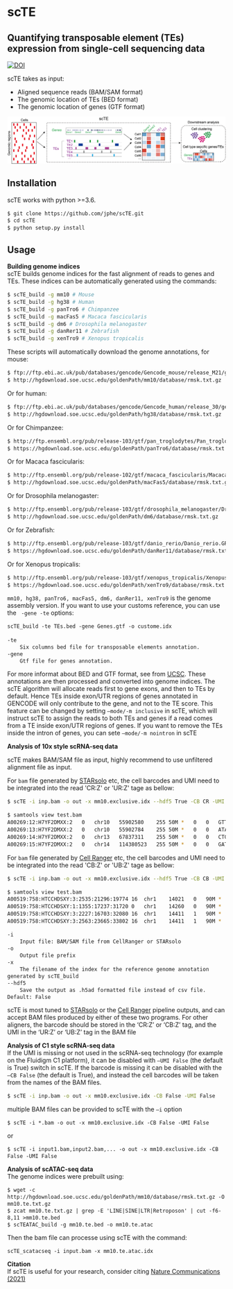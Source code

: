 scTE
==============

Quantifying transposable element (TEs) expression from single-cell sequencing data
----------------------------------------------------------------------
[![DOI](https://zenodo.org/badge/190696033.svg)](https://zenodo.org/badge/190696033.svg)

scTE takes as input:

 * Aligned sequence reads (BAM/SAM format)
 * The genomic location of TEs (BED format)
 * The genomic location of genes (GTF format)


![scTE workflow](./docs/scTE.png)


Installation
------------
scTE works with python >=3.6.

```bash
$ git clone https://github.com/jphe/scTE.git
$ cd scTE
$ python setup.py install
```

Usage
-----

**Building genome indices**<br>
scTE builds genome indices for the fast alignment of reads to genes and TEs. These indices can be automatically generated using the commands:

```bash
$ scTE_build -g mm10 # Mouse
$ scTE_build -g hg38 # Human
$ scTE_build -g panTro6 # Chimpanzee
$ scTE_build -g macFas5 # Macaca fascicularis
$ scTE_build -g dm6 # Drosophila melanogaster
$ scTE_build -g danRer11 # Zebrafish
$ scTE_build -g xenTro9 # Xenopus tropicalis
```

These scripts will automatically download the genome annotations, for mouse:

```bash
$ ftp://ftp.ebi.ac.uk/pub/databases/gencode/Gencode_mouse/release_M21/gencode.vM21.annotation.gtf.gz
$ http://hgdownload.soe.ucsc.edu/goldenPath/mm10/database/rmsk.txt.gz
```

Or for human:

```bash
$ ftp://ftp.ebi.ac.uk/pub/databases/gencode/Gencode_human/release_30/gencode.v30.annotation.gtf.gz
$ http://hgdownload.soe.ucsc.edu/goldenPath/hg38/database/rmsk.txt.gz
```

Or for Chimpanzee:

```bash
$ http://ftp.ensembl.org/pub/release-103/gtf/pan_troglodytes/Pan_troglodytes.Pan_tro_3.0.103.gtf.gz
$ https://hgdownload.soe.ucsc.edu/goldenPath/panTro6/database/rmsk.txt.gz
```

Or for Macaca fascicularis:

```bash
$ http://ftp.ensembl.org/pub/release-102/gtf/macaca_fascicularis/Macaca_fascicularis.Macaca_fascicularis_5.0.102.gtf.gz
$ http://hgdownload.soe.ucsc.edu/goldenPath/macFas5/database/rmsk.txt.gz
```

Or for Drosophila melanogaster:

```bash
$ http://ftp.ensembl.org/pub/release-103/gtf/drosophila_melanogaster/Drosophila_melanogaster.BDGP6.32.103.gtf.gz
$ http://hgdownload.soe.ucsc.edu/goldenPath/dm6/database/rmsk.txt.gz
```

Or for Zebrafish:

```bash
$ http://ftp.ensembl.org/pub/release-103/gtf/danio_rerio/Danio_rerio.GRCz11.103.gtf.gz
$ https://hgdownload.soe.ucsc.edu/goldenPath/danRer11/database/rmsk.txt.gz
```

Or for Xenopus tropicalis:

```bash
$ http://ftp.ensembl.org/pub/release-103/gtf/xenopus_tropicalis/Xenopus_tropicalis.Xenopus_tropicalis_v9.1.103.gtf.gz
$ https://hgdownload.soe.ucsc.edu/goldenPath/xenTro9/database/rmsk.txt.gz
```

`mm10, hg38, panTro6, macFas5, dm6, danRer11, xenTro9` is the genome assembly version. 
If you want to use your customs reference, you can use the ` -gene -te` options:

```
scTE_build -te TEs.bed -gene Genes.gtf -o custome.idx

-te
    Six columns bed file for transposable elements annotation.
-gene
    Gtf file for genes annotation. 
```
For more informat about BED and GTF format, see from [UCSC](https://genome.ucsc.edu/FAQ/FAQformat).
These annotations are then processed and converted into genome indices. The scTE algorithm will allocate 
reads first to gene exons, and then to TEs by default. Hence TEs inside exon/UTR regions of genes annotated 
in GENCODE will only contribute to the gene, and not to the TE score. This feature can be changed by 
setting `–mode/-m inclusive` in scTE, which will instruct scTE to assign the reads to both TEs and genes 
if a read comes from a TE inside exon/UTR regions of genes. If you want to remove the TEs inside the intron 
of genes, you can sete `–mode/-m nointron` in scTE

**Analysis of 10x style scRNA-seq data**

scTE makes BAM/SAM file as input, highly recommend to use unfiltered alignment file as input.

For `bam` file generated by [STARsolo](https://github.com/alexdobin/STAR) etc, the cell barcodes and UMI need to be integrated into the read 'CR:Z' or 'UR:Z' tage as bellow:

```bash
$ scTE -i inp.bam -o out -x mm10.exclusive.idx --hdf5 True -CB CR -UMI UR
```
```bash
$ samtools view test.bam
A00269:12:H7YF2DMXX:2	0	chr10	55902580	255	50M	*	0	0	GTTCTCTCCGTATGTGAGCATGGGAGATACATCCCAGAAAGGCAGAAGGG	FFFFFFFFFFFFFFFFFFFFFFFFFFFFFFFFFFFFFFFFFFFFFFFFFF	NH:i:1	HI:i:1	AS:i:49	nM:i:0	CR:Z:CTAGAGTGTTTCGCTC	CY:Z:FFFFFFFFFFFFFFFF	UR:Z:TACATGACGC	UY:Z:FFFFFFFFFF
A00269:13:H7YF2DMXX:2	0	chr10	55902784	255	50M	*	0	0	ATAATCTTTGAGATCTCTGGTGAAAATAAGTAGCATAAAGGACAGAATCA	FFFFFFFFFFFFFFFFFFFFFFFFFFFFFFFFFFFFFFFFFFFFFFFFFF	NH:i:1	HI:i:1	AS:i:49	nM:i:0	CR:Z:CTAGAGTGTTTCGCTC	CY:Z:FFFFFFFFFFFFFFFF	UR:Z:TACATGACGC	UY:Z:FFFFFFFFFF
A00269:14:H7YF2DMXX:2	0	chr13	67837311	255	50M	*	0	0	CTGTTCATTATTTGAGGAAATCAGGACAGGAAATCAAACATGGCAGAATC	FFFFFFFFFFFFFFFFFFFFFFFFFFFFFFFFFFFFFFFFFFFFFFFFFF	NH:i:1	HI:i:1	AS:i:49	nM:i:0	CR:Z:ATCGAGTGTTTCGCTC	CY:Z:FFFFFFFFFFFFFFFF	UR:Z:TACATGACGC	UY:Z:FFFFFFFFFF
A00269:15:H7YF2DMXX:2	0	chr14	114380523	255	50M	*	0	0	GATCCAGATTAATTGAGACTGTTGATCCTCCTACAGGGTCGCCCTTCTCC	FFFFFFFFFFFFFFFFFFFFFFFFFFFFFFFFFFFFFFFFFFFFFFFFFF	NH:i:1	HI:i:1	AS:i:49	nM:i:0	CR:Z:CTAGAGTGTTTCGCTC	CY:Z:FFFFFFFFFFFFFFFF	UR:Z:TACATGACGC	UY:Z:FFFFFFFFFF
```

For `bam` file generated by [Cell Ranger](https://support.10xgenomics.com/single-cell-gene-expression/software/pipelines/latest/what-is-cell-ranger) etc, the cell barcodes and UMI need to be integrated into the read 'CB:Z' or 'UB:Z' tage as bellow:

```bash
$ scTE -i inp.bam -o out -x mm10.exclusive.idx --hdf5 True -CB CB -UMI UB
```
```bash
$ samtools view test.bam
A00519:758:HTCCHDSXY:3:2535:21296:19774	16	chr1	14021	0	90M	*	0	0	TGGATTTCTATCTCCCTGGCTTGGTGCCAGTTCCTCCAAGTCGATGGCACCTCCCTCCCTCTCAACCACTTGAGCAAACTCCAAGACATC	,FFFFFFFFFFFFFFFFFFFFFFFFFFFFF:FFFFFFFFFFFFFFFFFFFFFFFFFFFFFFF:F:FFFFFFFFFFFFFFFFFFF:FFFFF	NH:i:5	HI:i:1	AS:i:88	nM:i:0	RG:Z:SC3_v3_NextGem_DI_CellPlex_Human_PBMC_10K:0:1:HTCCHDSXY:3	RE:A:I	xf:i:0	CR:Z:CTCCCTCCACTGCGAC	CY:Z:FFFFFFFFFFFFFFFF	CB:Z:CTCCCTCCACTGCGAC-1	UR:Z:AAGGCGTAGTAG	UY:Z:FFFFFFFFFFFF	UB:Z:AAGGCGTAGTAG
A00519:758:HTCCHDSXY:1:1355:17237:31720	0	chr1	14260	0	90M	*	0	0	CTCCCTCTCATCCCAGAGAAACAGGTCAGCTGGGAGCTTCTGCCCCCACTGCCTAGGGACCAACAGGGGCAGGAGGCAGTCACTGACCCC	FFFFFFFFFFFFFFFFFFFFFFFFFFFFFFFFFFFFFFFFFFFFFFFFFFFFFFFFFFFFFFFFFFFFFFFFFFFFFFFFFFFFFFFFFF	NH:i:5	HI:i:1	AS:i:88	nM:i:0	RG:Z:SC3_v3_NextGem_DI_CellPlex_Human_PBMC_10K:0:1:HTCCHDSXY:1	RE:A:I	xf:i:0	CR:Z:TCGTCCACAGTATGAA	CY:Z:FFFFFFFFFFFFFFFF	CB:Z:TCGTCCACAGTATGAA-1	UR:Z:GACTTATTTTTT	UY:Z:FFFFFFFFFFFF	UB:Z:GACTTATTTTTT
A00519:758:HTCCHDSXY:3:2227:16703:32080	16	chr1	14411	1	90M	*	0	0	TCAGTTCTTTATTGATTGGTGTGCCGTTTTCTCTGGAAGCCTCTTAAGAACACAGTGGCGCAGGCTGGGTGGAGCCGTCCCCCCATGGAG	FFFFFFFFFFFFFFFFFFFFFFFFFFF:FFFF:FFFFFFFF:FFFFFFFFFFFFFFFFFFFFFFFFFFFFFFFFFFFFFFFFFFFFFFFF	NH:i:3	HI:i:1	AS:i:88	nM:i:0	RG:Z:SC3_v3_NextGem_DI_CellPlex_Human_PBMC_10K:0:1:HTCCHDSXY:3	RE:A:I	xf:i:0	CR:Z:TTGAGTGGTTGTGGCC	CY:Z:FFFFFFFFFFFFFFFF	CB:Z:TTGAGTGGTTGTGGCC-1	UR:Z:TATAATGCTCAG	UY:Z:FFFFFFFFFFFF	UB:Z:TATAATGCTCAG
A00519:758:HTCCHDSXY:3:2563:23665:33802	16	chr1	14411	1	90M	*	0	0	TCAGTTCTTTATTGATTGGTGTGCCGTTTTCTCTGGAAGCCTCTTAAGAACACAGTGGCGCAGGCTGGGTGGAGCCGTCCCCCCATGGAG	FFFFF:FFFFFFFFFFFFFFFFFFFFFFFFFFFFFF:FFFFFFFF:FFFFFFFFFFFFFFFFFFFFFFFFFFFFFFFFFFFFFFFFFFFF	NH:i:3	HI:i:1	AS:i:88	nM:i:0	RG:Z:SC3_v3_NextGem_DI_CellPlex_Human_PBMC_10K:0:1:HTCCHDSXY:3	RE:A:I	xf:i:0	CR:Z:TGTTGAGAGGCAATGC	CY:Z:FFFFFFFFFFFFFFFF	CB:Z:TGTTGAGAGGCAATGC-1	UR:Z:ACGGGTGTGGAG	UY:Z:FFFFFFFFFFFF	UB:Z:ACGGGTGTGGAG
```
```
-i
    Input file: BAM/SAM file from CellRanger or STARsolo
-o
    Output file prefix
-x
    The filename of the index for the reference genome annotation generated by scTE_build
--hdf5
    Save the output as .h5ad formatted file instead of csv file. Default: False
```

scTE is most tuned to [STARsolo](https://github.com/alexdobin/STAR) or the [Cell Ranger](https://support.10xgenomics.com/single-cell-gene-expression/software/pipelines/latest/what-is-cell-ranger) pipeline outputs, 
and can accept BAM files produced by either of these two programs. 
For other aligners, the barcode should be stored in the ‘CR:Z’ or ‘CB:Z’ tag, and the UMI in the ‘UR:Z’ or ‘UB:Z’ tag in the BAM file

**Analysis of C1 style scRNA-seq data**<br>
If the UMI is missing or not used in the scRNA-seq technology (for example on the Fluidigm C1 platform), it can be disabled with `–UMI False` 
(the default is True) switch in scTE. If the barcode is missing it can be disabled with the `–CB False` (the default is True), 
and instead the cell barcodes will be taken from the names of the BAM files.

```bash
$ scTE -i inp.bam -o out -x mm10.exclusive.idx -CB False -UMI False
```
multiple BAM files can be provided to scTE with the `–i` option
```
$ scTE -i *.bam -o out -x mm10.exclusive.idx -CB False -UMI False
```
or 
```
$ scTE -i input1.bam,input2.bam,... -o out -x mm10.exclusive.idx -CB False -UMI False
```

**Analysis of scATAC-seq data**<br>
The genome indices were prebuilt using:
```
$ wget -c http://hgdownload.soe.ucsc.edu/goldenPath/mm10/database/rmsk.txt.gz -O mm10.te.txt.gz
$ zcat mm10.te.txt.gz | grep -E 'LINE|SINE|LTR|Retroposon' | cut -f6-8,11 >mm10.te.bed
$ scTEATAC_build -g mm10.te.bed -o mm10.te.atac
```
Then the bam file can processe using scTE with the command:
```
scTE_scatacseq -i input.bam -x mm10.te.atac.idx
```

**Citation**<br>
If scTE is useful for your research, consider citing [Nature Communications (2021)](https://www.nature.com/articles/s41467-021-21808-x)


